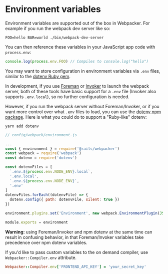 # Environment variables


Environment variables are supported out of the box in Webpacker. For example if
you run the webpack dev server like so:
```
FOO=hello BAR=world ./bin/webpack-dev-server
```

You can then reference these variables in your JavaScript app code with
`process.env`:

```js
console.log(process.env.FOO) // Compiles to console.log("hello")
```

You may want to store configuration in environment variables via `.env` files,
similar to the [dotenv Ruby gem](https://github.com/bkeepers/dotenv).

In development, if you use [Foreman](http://ddollar.github.io/foreman) or [Invoker](http://invoker.codemancers.com)
to launch the webpack server, both of these tools have basic support for a
`.env` file (Invoker also supports `.env.local`), so no further configuration
is needed.

However, if you run the webpack server without Foreman/Invoker, or if you
want more control over what `.env` files to load, you can use the
[dotenv npm package](https://github.com/motdotla/dotenv). Here is what you could
do to support a "Ruby-like" dotenv:

```
yarn add dotenv
```

```javascript
// config/webpack/environment.js

...
const { environment } = require('@rails/webpacker')
const webpack = require('webpack')
const dotenv = require('dotenv')

const dotenvFiles = [
  `.env.${process.env.NODE_ENV}.local`,
  '.env.local',
  `.env.${process.env.NODE_ENV}`,
  '.env'
]
dotenvFiles.forEach((dotenvFile) => {
  dotenv.config({ path: dotenvFile, silent: true })
})

environment.plugins.set('Environment', new webpack.EnvironmentPlugin(JSON.parse(JSON.stringify(process.env))))

module.exports = environment
```

**Warning:** using Foreman/Invoker and npm dotenv at the same time can result in
confusing behavior, in that Foreman/Invoker variables take precedence over
npm dotenv variables.

If you'd like to pass custom variables to the on demand compiler, use `Webpacker::Compiler.env` attribute.

```rb
Webpacker::Compiler.env['FRONTEND_API_KEY'] = 'your_secret_key'
```
